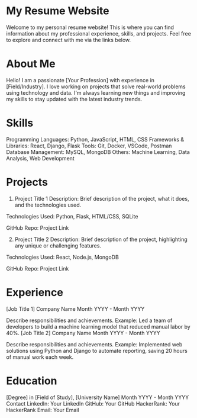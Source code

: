 # My Resume Website
Welcome to my personal resume website! This is where you can find information about my professional experience, skills, and projects. Feel free to explore and connect with me via the links below.

# About Me
Hello! I am a passionate [Your Profession] with experience in [Field/Industry]. I love working on projects that solve real-world problems using technology and data. I'm always learning new things and improving my skills to stay updated with the latest industry trends.

# Skills
Programming Languages: Python, JavaScript, HTML, CSS
Frameworks & Libraries: React, Django, Flask
Tools: Git, Docker, VSCode, Postman
Database Management: MySQL, MongoDB
Others: Machine Learning, Data Analysis, Web Development

# Projects
1. Project Title 1
Description: Brief description of the project, what it does, and the technologies used.

Technologies Used: Python, Flask, HTML/CSS, SQLite

GitHub Repo: Project Link

2. Project Title 2
Description: Brief description of the project, highlighting any unique or challenging features.

Technologies Used: React, Node.js, MongoDB

GitHub Repo: Project Link

# Experience
[Job Title 1]
Company Name
Month YYYY - Month YYYY

Describe responsibilities and achievements.
Example: Led a team of developers to build a machine learning model that reduced manual labor by 40%.
[Job Title 2]
Company Name
Month YYYY - Month YYYY

Describe responsibilities and achievements.
Example: Implemented web solutions using Python and Django to automate reporting, saving 20 hours of manual work each week.

# Education
[Degree] in [Field of Study], [University Name]
Month YYYY - Month YYYY
Contact
LinkedIn: Your LinkedIn
GitHub: Your GitHub
HackerRank: Your HackerRank
Email: Your Email
